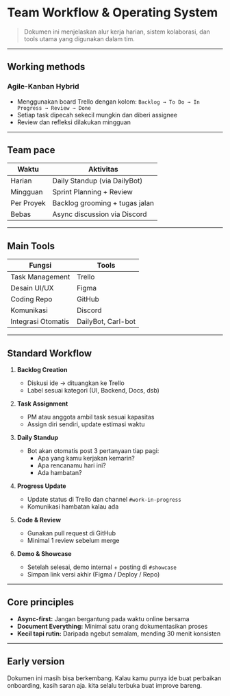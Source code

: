 # Team Workflow & Operating System

> Dokumen ini menjelaskan alur kerja harian, sistem kolaborasi, dan tools utama yang digunakan dalam tim.

---

## Working methods

### Agile-Kanban Hybrid
- Menggunakan board Trello dengan kolom: `Backlog → To Do → In Progress → Review → Done`
- Setiap task dipecah sekecil mungkin dan diberi assignee
- Review dan refleksi dilakukan mingguan

---

## Team pace

| Waktu        | Aktivitas                      |
|--------------|-------------------------------|
| Harian       | Daily Standup (via DailyBot)   |
| Mingguan     | Sprint Planning + Review        |
| Per Proyek   | Backlog grooming + tugas jalan |
| Bebas        | Async discussion via Discord    |

---

## Main Tools

| Fungsi             | Tools                |
|--------------------|----------------------|
| Task Management    | Trello               |
| Desain UI/UX       | Figma                |
| Coding Repo        | GitHub               |
| Komunikasi         | Discord              |
| Integrasi Otomatis | DailyBot, Carl-bot   |

---

## Standard Workflow

1. **Backlog Creation**
   - Diskusi ide → dituangkan ke Trello
   - Label sesuai kategori (UI, Backend, Docs, dsb)

2. **Task Assignment**
   - PM atau anggota ambil task sesuai kapasitas
   - Assign diri sendiri, update estimasi waktu

3. **Daily Standup**
   - Bot akan otomatis post 3 pertanyaan tiap pagi:
     - Apa yang kamu kerjakan kemarin?
     - Apa rencanamu hari ini?
     - Ada hambatan?

4. **Progress Update**
   - Update status di Trello dan channel `#work-in-progress`
   - Komunikasi hambatan kalau ada

5. **Code & Review**
   - Gunakan pull request di GitHub
   - Minimal 1 review sebelum merge

6. **Demo & Showcase**
   - Setelah selesai, demo internal + posting di `#showcase`
   - Simpan link versi akhir (Figma / Deploy / Repo)

---

## Core principles

- **Async-first:** Jangan bergantung pada waktu online bersama
- **Document Everything:** Minimal satu orang dokumentasikan proses
- **Kecil tapi rutin:** Daripada ngebut semalam, mending 30 menit konsisten

---

## Early version

Dokumen ini masih bisa berkembang. Kalau kamu punya ide buat perbaikan onboarding, kasih saran aja. kita selalu terbuka buat improve bareng.